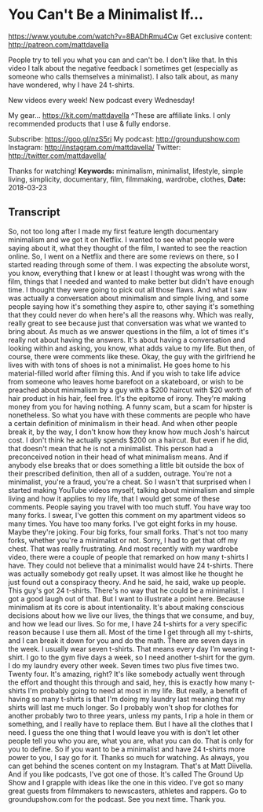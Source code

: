 # You Can't Be a Minimalist If...
https://www.youtube.com/watch?v=8BADhRmu4Cw
Get exclusive content:  http://patreon.com/mattdavella

People try to tell you what you can and can't be. I don't like that. In this video I talk about the negative feedback I sometimes get (especially as someone who calls themselves a minimalist). I also talk about, as many have wondered, why I have 24 t-shirts.

New videos every week! New podcast every Wednesday!

My gear... https://kit.com/mattdavella
^These are affiliate links. I only recommended products that I use & fully endorse.

Subscribe:  https://goo.gl/nzS5ri
My podcast:  http://groundupshow.com
Instagram:  http://instagram.com/mattdavella/
Twitter:  http://twitter.com/mattdavella/

Thanks for watching!
**Keywords:** minimalism, minimalist, lifestyle, simple living, simplicity, documentary, film, filmmaking, wardrobe, clothes, 
**Date:** 2018-03-23

## Transcript
 So, not too long after I made my first feature length documentary minimalism and we got it on Netflix. I wanted to see what people were saying about it, what they thought of the film, I wanted to see the reaction online. So, I went on a Netflix and there are some reviews on there, so I started reading through some of them. I was expecting the absolute worst, you know, everything that I knew or at least I thought was wrong with the film, things that I needed and wanted to make better but didn't have enough time. I thought they were going to pick out all those flaws. And what I saw was actually a conversation about minimalism and simple living, and some people saying how it's something they aspire to, other saying it's something that they could never do when here's all the reasons why. Which was really, really great to see because just that conversation was what we wanted to bring about. As much as we answer questions in the film, a lot of times it's really not about having the answers. It's about having a conversation and looking within and asking, you know, what adds value to my life. But then, of course, there were comments like these. Okay, the guy with the girlfriend he lives with with tons of shoes is not a minimalist. He goes home to his material-filled world after filming this. And if you wish to take life advice from someone who leaves home barefoot on a skateboard, or wish to be preached about minimalism by a guy with a $200 haircut with $20 worth of hair product in his hair, feel free. It's the epitome of irony. They're making money from you for having nothing. A funny scam, but a scam for hipster is nonetheless. So what you have with these comments are people who have a certain definition of minimalism in their head. And when other people break it, by the way, I don't know how they know how much Josh's haircut cost. I don't think he actually spends $200 on a haircut. But even if he did, that doesn't mean that he is not a minimalist. This person had a preconceived notion in their head of what minimalism means. And if anybody else breaks that or does something a little bit outside the box of their prescribed definition, then all of a sudden, outrage. You're not a minimalist, you're a fraud, you're a cheat. So I wasn't that surprised when I started making YouTube videos myself, talking about minimalism and simple living and how it applies to my life, that I would get some of these comments. People saying you travel with too much stuff. You have way too many forks. I swear, I've gotten this comment on my apartment videos so many times. You have too many forks. I've got eight forks in my house. Maybe they're joking. Four big forks, four small forks. That's not too many forks, whether you're a minimalist or not. Sorry, I had to get that off my chest. That was really frustrating. And most recently with my wardrobe video, there were a couple of people that remarked on how many t-shirts I have. They could not believe that a minimalist would have 24 t-shirts. There was actually somebody got really upset. It was almost like he thought he just found out a conspiracy theory. And he said, he said, wake up people. This guy's got 24 t-shirts. There's no way that he could be a minimalist. I got a good laugh out of that. But I want to illustrate a point here. Because minimalism at its core is about intentionality. It's about making conscious decisions about how we live our lives, the things that we consume, and buy, and how we lead our lives. So for me, I have 24 t-shirts for a very specific reason because I use them all. Most of the time I get through all my t-shirts, and I can break it down for you and do the math. There are seven days in the week. I usually wear seven t-shirts. That means every day I'm wearing t-shirt. I go to the gym five days a week, so I need another t-shirt for the gym. I do my laundry every other week. Seven times two plus five times two. Twenty four. It's amazing, right? It's like somebody actually went through the effort and thought this through and said, hey, this is exactly how many t-shirts I'm probably going to need at most in my life. But really, a benefit of having so many t-shirts is that I'm doing my laundry last meaning that my shirts will last me much longer. So I probably won't shop for clothes for another probably two to three years, unless my pants, I rip a hole in them or something, and I really have to replace them. But I have all the clothes that I need. I guess the one thing that I would leave you with is don't let other people tell you who you are, what you are, what you can do. That is only for you to define. So if you want to be a minimalist and have 24 t-shirts more power to you, I say go for it. Thanks so much for watching. As always, you can get behind the scenes content on my Instagram. That's at Matt Diivella. And if you like podcasts, I've got one of those. It's called The Ground Up Show and I grapple with ideas like the one in this video. I've got so many great guests from filmmakers to newscasters, athletes and rappers. Go to groundupshow.com for the podcast. See you next time. Thank you.
